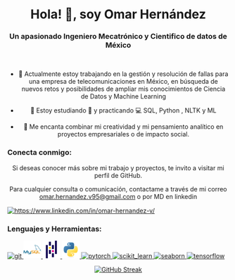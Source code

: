 <h1 align="center">Hola! 👋, soy Omar Hernández</h1>
<h3 align="center">Un apasionado Ingeniero Mecatrónico y Cientifico de datos de México </h3>

<div id="badges" align="center">
<img decoding="async" src="https://visitor-badge-reloaded.herokuapp.com/badge?page_id=OmiHdz&color=00cf00" alt=""/>

* :telescope: Actualmente estoy trabajando en la gestión y resolución de fallas para una empresa de telecomunicaciones en México, en búsqueda de nuevos retos y posibilidades de ampliar mis conocimientos de Ciencia de Datos y Machine Learning 

* :seedling: Estoy estudiando :blue_book: y practicando :computer: SQL, Python , NLTK y ML

* :heartbeat: Me encanta combinar mi creatividad y mi pensamiento analítico en proyectos empresariales o de impacto social.





<h3 align="left">Conecta conmigo:</h3>

Si deseas conocer más sobre mi trabajo y proyectos, te invito a visitar mi perfil de GitHub.

Para cualquier consulta o comunicación, contactame a través de mi correo omar.hernandez.v95@gmail.com o por MD en linkedin 

<p align="left">
<a href="https://linkedin.com/in/https://www.linkedin.com/in/omar-hernandez-v/" target="blank"><img align="center" src="https://raw.githubusercontent.com/rahuldkjain/github-profile-readme-generator/master/src/images/icons/Social/linked-in-alt.svg" alt="https://www.linkedin.com/in/omar-hernandez-v/" height="30" width="40" /></a>
</p>




<h3 align="left">Lenguajes y Herramientas:</h3>
<p align="left"> <a href="https://git-scm.com/" target="_blank" rel="noreferrer"> <img src="https://www.vectorlogo.zone/logos/git-scm/git-scm-icon.svg" alt="git" width="40" height="40"/> </a> <a href="https://www.mysql.com/" target="_blank" rel="noreferrer"> <img src="https://raw.githubusercontent.com/devicons/devicon/master/icons/mysql/mysql-original-wordmark.svg" alt="mysql" width="40" height="40"/> </a> <a href="https://pandas.pydata.org/" target="_blank" rel="noreferrer"> <img src="https://raw.githubusercontent.com/devicons/devicon/2ae2a900d2f041da66e950e4d48052658d850630/icons/pandas/pandas-original.svg" alt="pandas" width="40" height="40"/> </a> <a href="https://www.python.org" target="_blank" rel="noreferrer"> <img src="https://raw.githubusercontent.com/devicons/devicon/master/icons/python/python-original.svg" alt="python" width="40" height="40"/> </a> <a href="https://pytorch.org/" target="_blank" rel="noreferrer"> <img src="https://www.vectorlogo.zone/logos/pytorch/pytorch-icon.svg" alt="pytorch" width="40" height="40"/> </a> <a href="https://scikit-learn.org/" target="_blank" rel="noreferrer"> <img src="https://upload.wikimedia.org/wikipedia/commons/0/05/Scikit_learn_logo_small.svg" alt="scikit_learn" width="40" height="40"/> </a> <a href="https://seaborn.pydata.org/" target="_blank" rel="noreferrer"> <img src="https://seaborn.pydata.org/_images/logo-mark-lightbg.svg" alt="seaborn" width="40" height="40"/> </a> <a href="https://www.tensorflow.org" target="_blank" rel="noreferrer"> <img src="https://www.vectorlogo.zone/logos/tensorflow/tensorflow-icon.svg" alt="tensorflow" width="40" height="40"/> </a> </p>



[![GitHub Streak](http://github-readme-streak-stats.herokuapp.com?user=OmiHdz&theme=dark&background=000000)](https://git.io/streak-stats)
